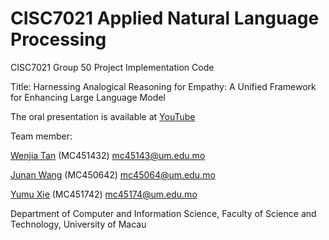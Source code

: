 # CISC7021 Applied Natural Language Processing
CISC7021 Group 50 Project Implementation Code

Title: Harnessing Analogical Reasoning for Empathy: A Unified Framework for Enhancing Large Language Model

The oral presentation is available at [YouTube](https://youtu.be/8ovXRt8qykk)

Team member:

[Wenjia Tan](https://github.com/wenjiatanplus) (MC451432) mc45143@um.edu.mo

[Junan Wang](https://github.com/AlessaJUAN) (MC450642) mc45064@um.edu.mo

[Yumu Xie](https://github.com/mc451742) (MC451742) mc45174@um.edu.mo

Department of Computer and Information Science, Faculty of Science and Technology, University of Macau
